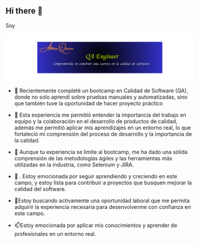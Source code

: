 ## Hi there 👋 


Soy


<div id="header" align="center">
  <img decoding="async" src="https://github.com/QAquiceno14/QAquiceno14/blob/main/QA.png" width="1500"/>
</div>


- 🔭 Recientemente completé un bootcamp en Calidad de Software (QA), donde no solo aprendí sobre pruebas manuales y automatizadas, sino que también tuve la oportunidad de hacer proyecto práctico

- 🌱  Esta experiencia me permitió entender la importancia del trabajo en equipo y la colaboración en el desarrollo de productos de calidad, además me permitió aplicar mis aprendizajes en un entorno real, lo que fortaleció mi comprensión del proceso de desarrollo y la importancia de la calidad.

- 👯 Aunque tu experiencia se limite al bootcamp, me ha dado una sólida comprensión de las metodologías ágiles y las herramientas más utilizadas en la industria, como Selenium y JIRA. 

- 🤔 . Estoy emocionada por seguir aprendiendo y creciendo en este campo, y estoy lista para contribuir a proyectos que busquen mejorar la calidad del software.

- 💬Estoy buscando activamente una oportunidad laboral que me permita adquirir la experiencia necesaria para desenvolverme con confianza en este campo.

- 📫Estoy emocionada por aplicar mis conocimientos y aprender de profesionales en un entorno real.


